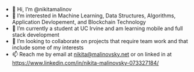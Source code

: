 - 👋 Hi, I’m @nikitamalinov
- 👀 I’m interested in Machine Learning, Data Structures, Algorithms, Application Devlopement, and Blockchain Technology
- 🌱 I’m currently a student at UC Irvine and am learning mobile and full stack development
- 💞️ I’m looking to collaborate on projects that require team work and that include some of my interests
- 📫 Reach me by email at nikita@malinovsky.net or on linked in at https://www.linkedin.com/in/nikita-malinovsky-073327184/

